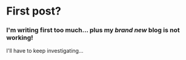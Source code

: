 # First post?
### I'm writing first too much... plus my *brand new* blog is not working!
I'll have to keep investigating...
